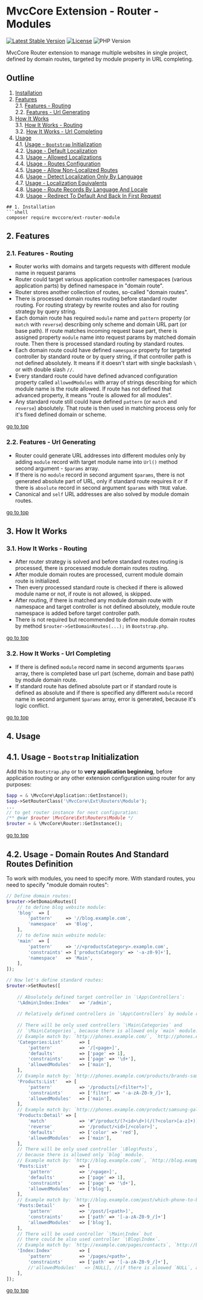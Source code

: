 # MvcCore Extension - Router - Modules

[![Latest Stable Version](https://img.shields.io/badge/Stable-v4.3.1-brightgreen.svg?style=plastic)](https://github.com/mvccore/ext-router-module/releases)
[![License](https://img.shields.io/badge/Licence-BSD-brightgreen.svg?style=plastic)](https://mvccore.github.io/docs/mvccore/4.0.0/LICENCE.md)
![PHP Version](https://img.shields.io/badge/PHP->=5.3-brightgreen.svg?style=plastic)

MvcCore Router extension to manage multiple websites in single project, defined by domain routes, targeted by module property in URL completing.

## Outline  
1. [Installation](#user-content-1-installation)  
2. [Features](#user-content-2-features)  
    2.1. [Features - Routing](#user-content-21-features---routing)  
    2.2. [Features - Url Generating](#user-content-22-features---url-generating)  
3. [How It Works](#user-content-3-how-it-works)  
    3.1. [How It Works - Routing](#user-content-31-how-it-works---routing)  
    3.2. [How It Works - Url Completing](#user-content-32-how-it-works---url-completing)  
4. [Usage](#user-content-4-usage)  
    4.1. [Usage - `Bootstrap` Initialization](#user-content-41-usage---bootstrap-initialization)  
    4.2. [Usage - Default Localization](#user-content-42-usage---default-localization)  
    4.3. [Usage - Allowed Localizations](#user-content-43-usage---allowed-localizations)  
    4.4. [Usage - Routes Configuration](#user-content-44-usage---routes-configuration)  
    4.5. [Usage - Allow Non-Localized Routes](#user-content-45-usage---allow-non-localized-routes)  
    4.6. [Usage - Detect Localization Only By Language](#user-content-46-usage---detect-localization-only-by-language)  
    4.7. [Usage - Localization Equivalents](#user-content-47-usage---localization-equivalents)  
    4.8. [Usage - Route Records By Language And Locale](#user-content-48-usage---route-records-by-language-and-locale)  
    4.9. [Usage - Redirect To Default And Back In First Request](#user-content-49-usage---redirect-to-default-and-back-in-first-request)  

```
## 1. Installation
```shell
composer require mvccore/ext-router-module
```

## 2. Features

### 2.1. Features - Routing
- Router works with domains and targets requests with different module name in request params 
- Router could target various application controller namespaces (various application parts) by defined namespace in "domain route".
- Router stores another collection of routes, so-called "domain routes". 
- There is processed domain routes routing before standard router routing. For routing strategy by rewrite routes and also for routing strategy by query string.
- Each domain route has required `module` name and `pattern` property (or `match` with `reverse`) describing only scheme and domain URL part (or base path). 
  If route matches incoming request base part, there is assigned property `module` name into request params by matched domain route. Then there is processed standard routing by standard routes.
- Each domain route could have defined `namespace` property for targeted controller by standard route or by query string, if that controller path is not defined absolutely. It means if it doesn't start with single backslash `\` or with double slash `//`.
- Every standard route could have defined advanced configuration property called `allowedModules` with array of strings describing for which module name is the route allowed. If route has not defined that advanced property, it means "route is allowed for all modules".
- Any standard route still could have defined `pattern` (or `match` and `reverse`) absolutely. That route is then used in matching process only for it's fixed defined domain or scheme.

[go to top](#user-content-outline)

### 2.2. Features - Url Generating
- Router could generate URL addresses into different modules only by adding `module` record with target module name into `Url()` method second argument - `$params` array.
- If there is no `module` record in second argument `$params`, there is not generated absolute part of URL, only if standard route requires it or if there is `absolute` record in second argument `$params` with `TRUE` value.
- Canonical and `self` URL addresses are also solved by module domain routes.

[go to top](#user-content-outline)

## 3. How It Works

### 3.1. How It Works - Routing
- After router strategy is solved and before standard routes routing is processed, there is processed module domain routes routing.
- After module domain routes are processed, current module domain route is initialized.
- Then every processed standard route is checked if there is allowed module name or not, if route is not allowed, is skipped.
- After routing, if there is matched any module domain route with namespace and target controller is not defined absolutely, module route namespace is added before target controller path.
- There is not required but recommended to define module domain routes by method `$router->SetDomainRoutes(...);` in `Bootstrap.php`.

[go to top](#user-content-outline)
    
### 3.2. How It Works - Url Completing
- If there is defined `module` record name in second arguments `$params` array, there
  is completed base url part (scheme, domain and base path) by module domain route. 
- If standard route has defined absolute part or if standard route is defined as absolute and if there
  is specified any different `module` record name in second argument `$params` array, error is generated,
  because it's logic conflict.

[go to top](#user-content-outline)

## 4. Usage

## 4.1. Usage - `Bootstrap` Initialization
Add this to `Bootstrap.php` or to **very application beginning**, 
before application routing or any other extension configuration
using router for any purposes:
```php
$app = & \MvcCore\Application::GetInstance();
$app->SetRouterClass('\MvcCore\Ext\Routers\Module');
...
// to get router instance for next configuration:
/** @var $router \MvcCore\Ext\Routers\Module */
$router = & \MvcCore\Router::GetInstance();
```

[go to top](#user-content-outline)

## 4.2. Usage - Domain Routes And Standard Routes Definition
To work with modules, you need to specify more. With standard routes, you need to specify "module domain routes":
```php
// Define domain routes:
$router->SetDomainRoutes([
	// to define blog website module:
	'blog'	=> [
		'pattern'	  => '//blog.example.com',
		'namespace'	  => 'Blog',
	],
	// to define main website module:
	'main'	=> [
		'pattern'	  => '//<productsCategory>.example.com',
        'constraints' => ['productsCategory' => '-a-z0-9]+'],
		'namespace'	  => 'Main',
	],
]);

// Now let's define standard routes:
$router->SetRoutes([
    
	// Absolutely defined target controller in `\App\Controllers`:
    '\Admin\Index:Index'   => '/admin',
	
    // Relatively defined controllers in `\App\Controllers` by module route namespace:
	
	// There will be only used controllers `\Main\Categories` and
	// `\Main\Categories`, because there is allowed only `main` module.
	// Example match by: `http://phones.example.com/`, `http://phones.example.com/2`, ...
	'Categories:List'      => [
        'pattern'          => '/[<page>]',
        'defaults'         => ['page' => 1],
        'constraints'      => ['page' => '\d+'],
		'allowedModules'   => ['main'],
    ],
	// Example match by: `http://phones.example.com/products/brands-samsung/price-0-1000`, ...
    'Products:List'   => [
        'pattern'          => '/products[/<filter*>]',
        'constraints'      => ['filter' => '-a-zA-Z0-9_/]+'],
		'allowedModules'   => ['main'],
    ],
	// Example match by: `http://phones.example.com/product/samsung-galaxy-note-9/white`, ...
    'Products:Detail' => [
        'match'            => '#^/product/(?<id>\d+)(/(?<color>[a-z]+))?/?#',
        'reverse'          => '/product/<id>[/<color>]',
        'defaults'         => ['color' => 'red'],
		'allowedModules'   => ['main'],
    ],
	// There will be only used controller `\Blog\Posts`, 
	// because there is allowed only `blog` module.
	// Example match by: `http://blog.example.com/`, `http://blog.example.com/2`, ...
    'Posts:List'           => [
        'pattern'          => '/<page>]',
        'defaults'         => ['page' => 1],
        'constraints'      => ['page' => '\d+'],
		'allowedModules'   => ['blog'],
    ],
	// Example match by: `http://blog.example.com/post/which-phone-to-buy`, ...
    'Posts:Detail'         => [
        'pattern'          => '/post/[<path>]',
        'constraints'      => ['path' => '[-a-zA-Z0-9_/]+']
		'allowedModules'   => ['blog'],
    ],
	// There will be used controller `\Main\Index` but 
	// there could be also used controller `\Blog\Index`.
	// Example match by: `http://example.com/pages/contacts`, `http://blog.example.com/pages/contacts`, ...
    'Index:Index'          => [
        'pattern'          => '/pages/<path>',
        'constraints'      => ['path' => '[-a-zA-Z0-9_/]+'],
		//'allowedModules'   => [NULL], //if there is aloowed `NULL`, all modules are allowed
    ],    
]);
```

[go to top](#user-content-outline)
